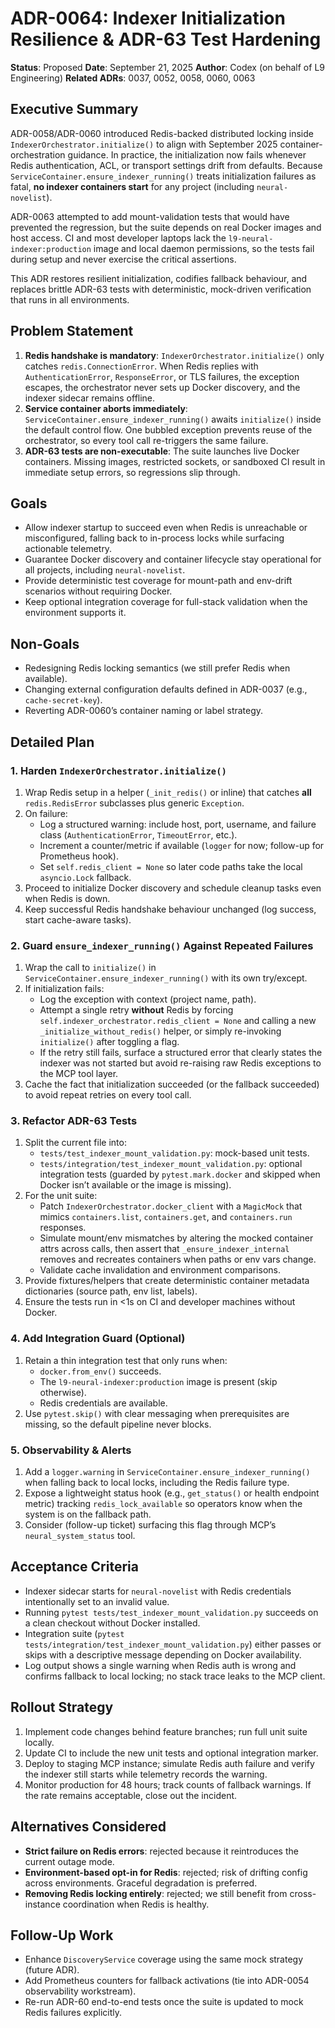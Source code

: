 # ADR-0064: Indexer Initialization Resilience & ADR-63 Test Hardening

**Status**: Proposed
**Date**: September 21, 2025
**Author**: Codex (on behalf of L9 Engineering)
**Related ADRs**: 0037, 0052, 0058, 0060, 0063

## Executive Summary

ADR-0058/ADR-0060 introduced Redis-backed distributed locking inside `IndexerOrchestrator.initialize()` to align with September 2025 container-orchestration guidance. In practice, the initialization now fails whenever Redis authentication, ACL, or transport settings drift from defaults. Because `ServiceContainer.ensure_indexer_running()` treats initialization failures as fatal, **no indexer containers start** for any project (including `neural-novelist`).

ADR-0063 attempted to add mount-validation tests that would have prevented the regression, but the suite depends on real Docker images and host access. CI and most developer laptops lack the `l9-neural-indexer:production` image and local daemon permissions, so the tests fail during setup and never exercise the critical assertions.

This ADR restores resilient initialization, codifies fallback behaviour, and replaces brittle ADR-63 tests with deterministic, mock-driven verification that runs in all environments.

## Problem Statement

1. **Redis handshake is mandatory**: `IndexerOrchestrator.initialize()` only catches `redis.ConnectionError`. When Redis replies with `AuthenticationError`, `ResponseError`, or TLS failures, the exception escapes, the orchestrator never sets up Docker discovery, and the indexer sidecar remains offline.
2. **Service container aborts immediately**: `ServiceContainer.ensure_indexer_running()` awaits `initialize()` inside the default control flow. One bubbled exception prevents reuse of the orchestrator, so every tool call re-triggers the same failure.
3. **ADR-63 tests are non-executable**: The suite launches live Docker containers. Missing images, restricted sockets, or sandboxed CI result in immediate setup errors, so regressions slip through.

## Goals

- Allow indexer startup to succeed even when Redis is unreachable or misconfigured, falling back to in-process locks while surfacing actionable telemetry.
- Guarantee Docker discovery and container lifecycle stay operational for all projects, including `neural-novelist`.
- Provide deterministic test coverage for mount-path and env-drift scenarios without requiring Docker.
- Keep optional integration coverage for full-stack validation when the environment supports it.

## Non-Goals

- Redesigning Redis locking semantics (we still prefer Redis when available).
- Changing external configuration defaults defined in ADR-0037 (e.g., `cache-secret-key`).
- Reverting ADR-0060’s container naming or label strategy.

## Detailed Plan

### 1. Harden `IndexerOrchestrator.initialize()`

1. Wrap Redis setup in a helper (`_init_redis()` or inline) that catches **all** `redis.RedisError` subclasses plus generic `Exception`.
2. On failure:
   - Log a structured warning: include host, port, username, and failure class (`AuthenticationError`, `TimeoutError`, etc.).
   - Increment a counter/metric if available (`logger` for now; follow-up for Prometheus hook).
   - Set `self.redis_client = None` so later code paths take the local `asyncio.Lock` fallback.
3. Proceed to initialize Docker discovery and schedule cleanup tasks even when Redis is down.
4. Keep successful Redis handshake behaviour unchanged (log success, start cache-aware tasks).

### 2. Guard `ensure_indexer_running()` Against Repeated Failures

1. Wrap the call to `initialize()` in `ServiceContainer.ensure_indexer_running()` with its own try/except.
2. If initialization fails:
   - Log the exception with context (project name, path).
   - Attempt a single retry **without** Redis by forcing `self.indexer_orchestrator.redis_client = None` and calling a new `_initialize_without_redis()` helper, or simply re-invoking `initialize()` after toggling a flag.
   - If the retry still fails, surface a structured error that clearly states the indexer was not started but avoid re-raising raw Redis exceptions to the MCP tool layer.
3. Cache the fact that initialization succeeded (or the fallback succeeded) to avoid repeat retries on every tool call.

### 3. Refactor ADR-63 Tests

1. Split the current file into:
   - `tests/test_indexer_mount_validation.py`: mock-based unit tests.
   - `tests/integration/test_indexer_mount_validation.py`: optional integration tests (guarded by `pytest.mark.docker` and skipped when Docker isn’t available or the image is missing).
2. For the unit suite:
   - Patch `IndexerOrchestrator.docker_client` with a `MagicMock` that mimics `containers.list`, `containers.get`, and `containers.run` responses.
   - Simulate mount/env mismatches by altering the mocked container attrs across calls, then assert that `_ensure_indexer_internal` removes and recreates containers when paths or env vars change.
   - Validate cache invalidation and environment comparisons.
3. Provide fixtures/helpers that create deterministic container metadata dictionaries (source path, env list, labels).
4. Ensure the tests run in <1s on CI and developer machines without Docker.

### 4. Add Integration Guard (Optional)

1. Retain a thin integration test that only runs when:
   - `docker.from_env()` succeeds.
   - The `l9-neural-indexer:production` image is present (skip otherwise).
   - Redis credentials are available.
2. Use `pytest.skip()` with clear messaging when prerequisites are missing, so the default pipeline never blocks.

### 5. Observability & Alerts

1. Add a `logger.warning` in `ServiceContainer.ensure_indexer_running()` when falling back to local locks, including the Redis failure type.
2. Expose a lightweight status hook (e.g., `get_status()` or health endpoint metric) tracking `redis_lock_available` so operators know when the system is on the fallback path.
3. Consider (follow-up ticket) surfacing this flag through MCP’s `neural_system_status` tool.

## Acceptance Criteria

- Indexer sidecar starts for `neural-novelist` with Redis credentials intentionally set to an invalid value.
- Running `pytest tests/test_indexer_mount_validation.py` succeeds on a clean checkout without Docker installed.
- Integration suite (`pytest tests/integration/test_indexer_mount_validation.py`) either passes or skips with a descriptive message depending on Docker availability.
- Log output shows a single warning when Redis auth is wrong and confirms fallback to local locking; no stack trace leaks to the MCP client.

## Rollout Strategy

1. Implement code changes behind feature branches; run full unit suite locally.
2. Update CI to include the new unit tests and optional integration marker.
3. Deploy to staging MCP instance; simulate Redis auth failure and verify the indexer still starts while telemetry records the warning.
4. Monitor production for 48 hours; track counts of fallback warnings. If the rate remains acceptable, close out the incident.

## Alternatives Considered

- **Strict failure on Redis errors**: rejected because it reintroduces the current outage mode.
- **Environment-based opt-in for Redis**: rejected; risk of drifting config across environments. Graceful degradation is preferred.
- **Removing Redis locking entirely**: rejected; we still benefit from cross-instance coordination when Redis is healthy.

## Follow-Up Work

- Enhance `DiscoveryService` coverage using the same mock strategy (future ADR).
- Add Prometheus counters for fallback activations (tie into ADR-0054 observability workstream).
- Re-run ADR-60 end-to-end tests once the suite is updated to mock Redis failures explicitly.

